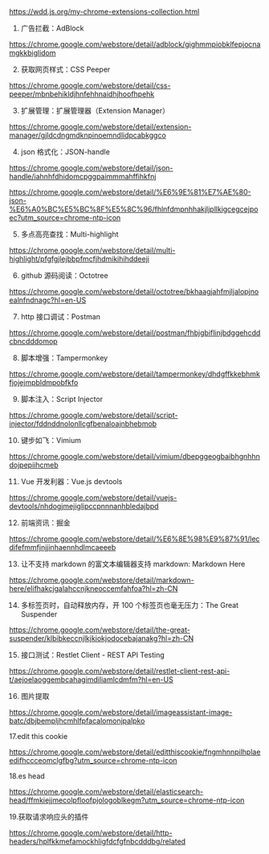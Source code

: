 
https://wdd.js.org/my-chrome-extensions-collection.html

1. 广告拦截：AdBlock

https://chrome.google.com/webstore/detail/adblock/gighmmpiobklfepjocnamgkkbiglidom

2. 获取网页样式：CSS Peeper

https://chrome.google.com/webstore/detail/css-peeper/mbnbehikldjhnfehhnaidhjhoofhpehk

3. 扩展管理：扩展管理器（Extension Manager）

https://chrome.google.com/webstore/detail/extension-manager/gjldcdngmdknpinoemndlidpcabkggco

4. json 格式化：JSON-handle

https://chrome.google.com/webstore/detail/json-handle/iahnhfdhidomcpggpaimmmahffihkfnj

https://chrome.google.com/webstore/detail/%E6%9E%81%E7%AE%80-json-%E6%A0%BC%E5%BC%8F%E5%8C%96/fhlnfdmpnhhakjljpllkigcegcejpoec?utm_source=chrome-ntp-icon

5. 多点高亮查找：Multi-highlight

https://chrome.google.com/webstore/detail/multi-highlight/pfgfgjlejbbpfmcfjhdmikihihddeeji

6. github 源码阅读：Octotree

https://chrome.google.com/webstore/detail/octotree/bkhaagjahfmjljalopjnoealnfndnagc?hl=en-US

7. http 接口调试：Postman

https://chrome.google.com/webstore/detail/postman/fhbjgbiflinjbdggehcddcbncdddomop

8. 脚本增强：Tampermonkey

https://chrome.google.com/webstore/detail/tampermonkey/dhdgffkkebhmkfjojejmpbldmpobfkfo

9. 脚本注入：Script Injector

https://chrome.google.com/webstore/detail/script-injector/fddnddnolonllcgfbenaloajnbhebmob

10. 键步如飞：Vimium

https://chrome.google.com/webstore/detail/vimium/dbepggeogbaibhgnhhndojpepiihcmeb

11. Vue 开发利器：Vue.js devtools

https://chrome.google.com/webstore/detail/vuejs-devtools/nhdogjmejiglipccpnnnanhbledajbpd

12. 前端资讯：掘金

https://chrome.google.com/webstore/detail/%E6%8E%98%E9%87%91/lecdifefmmfjnjjinhaennhdlmcaeeeb

13. 让不支持 markdown 的富文本编辑器支持 markdown: Markdown Here

https://chrome.google.com/webstore/detail/markdown-here/elifhakcjgalahccnjkneoccemfahfoa?hl=zh-CN

14. 多标签页时，自动释放内存，开 100 个标签页也毫无压力：The Great Suspender

https://chrome.google.com/webstore/detail/the-great-suspender/klbibkeccnjlkjkiokjodocebajanakg?hl=zh-CN

15. 接口测试：Restlet Client - REST API Testing

https://chrome.google.com/webstore/detail/restlet-client-rest-api-t/aejoelaoggembcahagimdiliamlcdmfm?hl=en-US

16. 图片提取

https://chrome.google.com/webstore/detail/imageassistant-image-batc/dbjbempljhcmhlfpfacalomonjpalpko


17.edit this cookie

https://chrome.google.com/webstore/detail/editthiscookie/fngmhnnpilhplaeedifhccceomclgfbg?utm_source=chrome-ntp-icon


18.es head

https://chrome.google.com/webstore/detail/elasticsearch-head/ffmkiejjmecolpfloofpjologoblkegm?utm_source=chrome-ntp-icon

19.获取请求响应头的插件

https://chrome.google.com/webstore/detail/http-headers/hplfkkmefamockhligfdcfgfnbcdddbg/related

